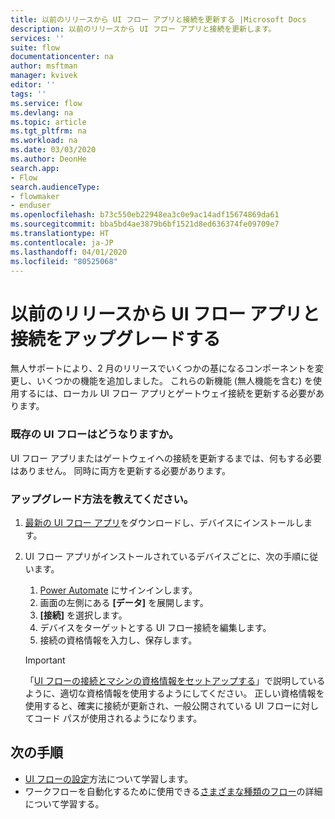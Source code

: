 ```yaml
---
title: 以前のリリースから UI フロー アプリと接続を更新する |Microsoft Docs
description: 以前のリリースから UI フロー アプリと接続を更新します。
services: ''
suite: flow
documentationcenter: na
author: msftman
manager: kvivek
editor: ''
tags: ''
ms.service: flow
ms.devlang: na
ms.topic: article
ms.tgt_pltfrm: na
ms.workload: na
ms.date: 03/03/2020
ms.author: DeonHe
search.app:
- Flow
search.audienceType:
- flowmaker
- enduser
ms.openlocfilehash: b73c550eb22948ea3c0e9ac14adf15674869da61
ms.sourcegitcommit: bba5bd4ae3879b6bf1521d8ed636374fe09709e7
ms.translationtype: HT
ms.contentlocale: ja-JP
ms.lasthandoff: 04/01/2020
ms.locfileid: "80525068"
---
```

# <a name="upgrade-ui-flows-app-and-connections-from-previous-releases"></a>以前のリリースから UI フロー アプリと接続をアップグレードする

無人サポートにより、2 月のリリースでいくつかの基になるコンポーネントを変更し、いくつかの機能を追加しました。 これらの新機能 (無人機能を含む) を使用するには、ローカル UI フロー アプリとゲートウェイ接続を更新する必要があります。

### <a name="what-does-it-mean-for-my-existing-ui-flows"></a>既存の UI フローはどうなりますか。

UI フロー アプリまたはゲートウェイへの接続を更新するまでは、何もする必要はありません。 同時に両方を更新する必要があります。

### <a name="how-do-i-upgrade"></a>アップグレード方法を教えてください。

1.  [最新の UI フロー アプリ](https://go.microsoft.com/fwlink/?linkid=2102613&clcid=0x409)をダウンロードし、デバイスにインストールします。

1.  UI フロー アプリがインストールされているデバイスごとに、次の手順に従います。

    1. [Power Automate](https://powerautomate.microsoft.com) にサインインします。
    1. 画面の左側にある **[データ]** を展開します。
    1. **[接続]** を選択します。
    1. デバイスをターゲットとする UI フロー接続を編集します。
    1. 接続の資格情報を入力し、保存します。

    >[!IMPORTANT]
    >「[UI フローの接続とマシンの資格情報をセットアップする](setup.md#setup-ui-flows-connections-and-machine-credentials)」で説明しているように、適切な資格情報を使用するようにしてください。 正しい資格情報を使用すると、確実に接続が更新され、一般公開されている UI フローに対してコード パスが使用されるようになります。

## <a name="next-steps"></a>次の手順

- [UI フローの設定](setup.md)方法について学習します。 
- ワークフローを自動化するために使用できる[さまざまな種類のフロー](..\getting-started.md#types-of-flows)の詳細について学習する。



